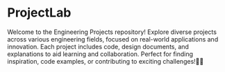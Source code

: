 # ProjectLab
Welcome to the Engineering Projects repository! Explore diverse projects across various engineering fields, focused on real-world applications and innovation. Each project includes code, design documents, and explanations to aid learning and collaboration. Perfect for finding inspiration, code examples, or contributing to exciting challenges!🚀💡
